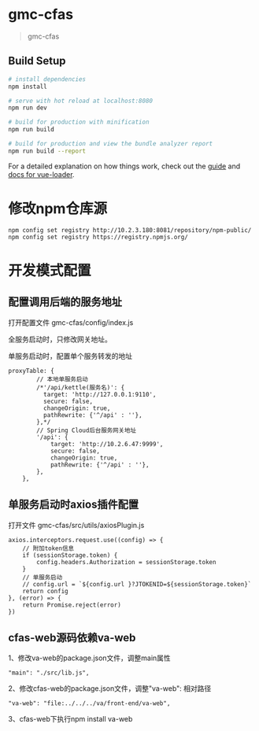 # gmc-cfas

> gmc-cfas

## Build Setup

``` bash
# install dependencies
npm install

# serve with hot reload at localhost:8080
npm run dev

# build for production with minification
npm run build

# build for production and view the bundle analyzer report
npm run build --report
```

For a detailed explanation on how things work, check out the [guide](http://vuejs-templates.github.io/webpack/) and [docs for vue-loader](http://vuejs.github.io/vue-loader).
# 修改npm仓库源
```
npm config set registry http://10.2.3.180:8081/repository/npm-public/
npm config set registry https://registry.npmjs.org/

```
# 开发模式配置
## 配置调用后端的服务地址
打开配置文件 gmc-cfas/config/index.js

全服务启动时，只修改网关地址。

单服务启动时，配置单个服务转发的地址
```
proxyTable: {
        // 本地单服务启动
        /*'/api/kettle(服务名)': {
          target: 'http://127.0.0.1:9110',
          secure: false,
          changeOrigin: true,
          pathRewrite: {'^/api' : ''},
        },*/
        // Spring Cloud后台服务网关地址
        '/api': {
            target: 'http://10.2.6.47:9999',
            secure: false,
            changeOrigin: true,
            pathRewrite: {'^/api' : ''},
        },
    },
```
## 单服务启动时axios插件配置
打开文件 gmc-cfas/src/utils/axiosPlugin.js
```
axios.interceptors.request.use((config) => {
    // 附加token信息
    if (sessionStorage.token) {
        config.headers.Authorization = sessionStorage.token
    }
    // 单服务启动
    // config.url = `${config.url }?JTOKENID=${sessionStorage.token}`
    return config
}, (error) => {
    return Promise.reject(error)
})
```
## cfas-web源码依赖va-web
1、修改va-web的package.json文件，调整main属性
```
"main": "./src/lib.js",
```
2、修改cfas-web的package.json文件，调整"va-web": 相对路径
```
"va-web": "file:../../../va/front-end/va-web",
```
3、cfas-web下执行npm install va-web


